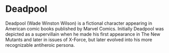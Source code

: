 # Deadpool

Deadpool (Wade Winston Wilson) is a fictional character appearing in American comic books published by Marvel Comics. Initially Deadpool was depicted as a supervillain when he made his first appearance in The New Mutants and later in issues of X-Force, but later evolved into his more recognizable antiheroic persona.
